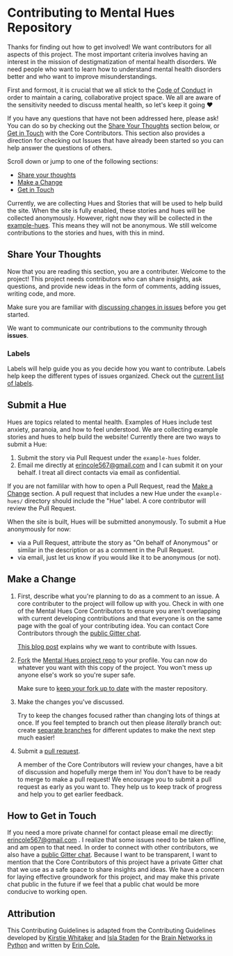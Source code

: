 # Contributing to Mental Hues Repository 
Thanks for finding out how to get involved! We want contributors for all aspects of this project. The most important criteria involves having an interest in the mission of destigmatization of mental health disorders. We need people who want to learn how to understand mental health disorders better and who want to improve misunderstandings.

First and formost, it is crucial that we all stick to the [Code of Conduct](https://github.com/erindcole/mentalhues/blob/master/CODE_OF_CONDUCT.md) in order to maintain a caring, collaborative project space. We all are aware of the sensitivity needed to discuss mental health, so let's keep it going :heart:

If you have any questions that have not been addressed here, please ask! You can do so by checking out the [Share Your Thoughts](#share-your-thoughts) section below, or [Get in Touch](#how-to-get-in-touch) with the Core Contributors. This section also provides a direction for checking out Issues that have already been started so you can help answer the questions of others.

Scroll down or jump to one of the following sections:

* [Share your thoughts](#share-your-thoughts)
* [Make a Change](#make-a-change)
* [Get in Touch](#how-to-get-in-touch)


Currently, we are collecting Hues and Stories that will be used to help build the site. When the site is fully enabled, these stories and hues will be collected anonymously. However, right now they will be collected in the [example-hues](https://github.com/mentalhues/mentalhues.github.io/example-hues). This means they will not be anonymous. We still welcome contributions to the stories and hues, with this in mind.

## Share Your Thoughts
Now that you are reading this section, you are a contributer. Welcome to the project! This project needs contributors who can share insights, ask questions, and provide new ideas in the form of comments, adding issues, writing code, and more.

Make sure you are familiar with [discussing changes in issues](https://guides.github.com/features/issues/) before you get started.

We want to communicate our contributions to the community through **issues**. 

### Labels
Labels will help guide you as you decide how you want to contribute. Labels help keep the different types of issues organized. Check out the [current list of labels](https://github.com/erindcole/mentalhues/labels).

## Submit a Hue
Hues are topics related to mental health. Examples of Hues include test anxiety, paranoia, and how to feel understood. We are collecting example stories and hues to help build the website! Currently there are two ways to submit a Hue:

1. Submit the story via Pull Request under the `example-hues` folder. 
2. Email me directly at erincole567@gmail.com and I can submit it on your behalf. I treat all direct contacts via email as confidential.

If you are not famililar with how to open a Pull Request, read the [Make a Change](#make-a-change) section. A pull request that includes a new Hue under the `example-hues/` directory should include the "Hue" label. A core contributor will review the Pull Request.

When the site is built, Hues will be submitted anonymously. To submit a Hue anonymously for now:
- via a Pull Request, attribute the story as "On behalf of Anonymous" or similar in the description or as a comment in the Pull Request.
- via email, just let us know if you would like it to be anonymous (or not).

## Make a Change

1. First, describe what you're planning to do as a comment to an issue. A core contributer to the project will follow up with you. Check in with one of the Mental Hues Core Contributors to ensure you aren't overlapping with current developing contributions and that everyone is on the same page with the goal of your contributing idea. You can contact Core Contributors through the [public Gitter chat](https://gitter.im/mentalhues/Lobby).

    [This blog post](https://www.igvita.com/2011/12/19/dont-push-your-pull-requests/) explains why we want to contribute with Issues.

2. [Fork](https://help.github.com/articles/fork-a-repo/) the [Mental Hues project repo](https://github.com/erindcole/mentalhues/) to your profile.
   You can now do whatever you want with this copy of the project. You won't mess up anyone else's work so you're super safe.

   Make sure to [keep your fork up to date](https://github.com/KirstieJane/STEMMRoleModels/wiki/Syncing-your-fork-to-the-original-repository-via-the-browser) with the master repository.

3. Make the changes you've discussed.

   Try to keep the changes focused rather than changing lots of things at once. If you feel tempted to branch out then please *literally*    branch out: create [separate branches](https://help.github.com/articles/creating-and-deleting-branches-within-your-repository/) for different updates to make the next step much easier!

4. Submit a [pull request](https://help.github.com/articles/creating-a-pull-request/).

   A member of the Core Contributors will review your changes, have a bit of discussion and hopefully merge them in! You don't have to be    ready to merge to make a pull request! We encourage you to submit a pull request as early as you want to. They help us to keep track of progress and help you to get earlier feedback.

## How to Get in Touch

If you need a more private channel for contact please email me directly: erincole567@gmail.com . I realize that some issues need to be taken offline, and am open to that need. In order to connect with other contributors, we also have a [public Gitter chat](https://gitter.im/mentalhues/Lobby). Because I want to be transparent, I want to mention that the Core Contributors of this project have a private Gitter chat that we use as a safe space to share insights and ideas. We have a concern for laying effective groundwork for this project, and may make this private chat public in the future if we feel that a public chat would be more conducive to working open.

## Attribution

This Contributing Guidelines is adapted from the Contributing Guidelines developed by [Kirstie Whitaker](https://github.com/kirstiejane) and  [Isla Staden](https://github.com/Islast) for the [Brain Networks in Python](https://github.com/Islast/BrainNetworksInPython) and written by [Erin Cole.](https://github.com/erindcole)
